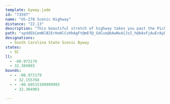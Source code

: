 ```yaml
---
template: byway.jade
id: "73597"
name: "US-278 Scenic Highway"
distance: "22.13"
description: "This beautiful stretch of highway takes you past the Pickney Island National Wildlife Refuge across Hilton Head Island, where you'll catch a fantastic view of the Atlantic Ocean."
path: "spddEb{emNlB}ErHoNlCsHhAgFt@mEf@_GdCuo@bAwNxA{JzI_h@bAsFjAuErAyDbEaIra@kl@zA{Cl@gBrAmGZaDLkCIgGOaCwHiu@_@gFG_C?gFl@k]nBc_Af@mE`AeEbOi`@bBwHtAwMl@kD~@cExCkK`FcPjPkf@lAgChDaFxAgBhAcAxAcArOaJhEsDlEgFrU}]dLoPbl@gp@pBmBnSuOxCsCvQ}RxAsBtAqChDcLnQ{p@pE{ObAsCxEoJlWec@|B_GbAoFNqD?}ETyKb@oDXsA|EaMhTkg@bCsHvk@_|BnAgCvBqCbo@uj@pAwA~AiDh@eCReCdAipAEq@ToC`Fib@xA}NX_BbEs_@JeBL_A@aK?aIIaEUqB_CqIOeB?eBHgBf@aEbRos@X}ATiDAsDs@kGy@oDe@kAmTw`@}@uBy@}C[cBIoCBuBX{DdPi|An@yDb@sAzAaDrB}BfC_BhCy@hBU|DDxANfCx@dNpGpIfDbHfDrAf@|Ab@z@DLKhCPzKhCtCjA|B`B|AvAlH`KxR|ZjJbNHZpH~K|V~`@lJnNvTp[zNdUjL`QjZba@nSdVbFtFvB~C|FzLnS|`@zMjVvI`Qb@x@dDtLnDdR"
designations: 
  - South Carolina State Scenic Byway
states: 
  - SC
ll: 
  - -80.972179
  - 32.304903
bounds: 
  - - -80.972179
    - 32.155768
  - - -80.69515199999995
    - 32.304903

---
```


